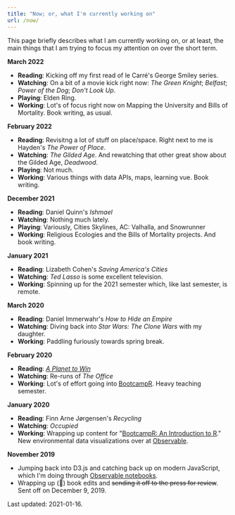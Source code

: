 ```yaml
---
title: "Now; or, what I'm currently working on"
url: /now/
---
```


This page briefly describes what I am currently working on, or at least, the main things that I am trying to focus my attention on over the short term.

**March 2022**

- **Reading**: Kicking off my first read of le Carré's George Smiley series.
- **Watching**: On a bit of a movie kick right now: *The Green Knight*; *Belfast*; *Power of the Dog*; *Don't Look Up*.
- **Playing**: Elden Ring. 
- **Working**: Lot's of focus right now on Mapping the University and Bills of Mortality. Book writing, as usual.

**February 2022**

- **Reading**: Revisitng a lot of stuff on place/space. Right next to me is Hayden's *The Power of Place*.
- **Watching**: *The Gilded Age*. And rewatching that other great show about the Gilded Age, *Deadwood*.
- **Playing**: Not much.
- **Working**: Various things with data APIs, maps, learning vue. Book writing.

**December 2021**

- **Reading**: Daniel Quinn's *Ishmael*
- **Watching**: Nothing much lately.
- **Playing**: Variously, Cities Skylines, AC: Valhalla, and Snowrunner 
- **Working**: Religious Ecologies and the Bills of Mortality projects. And book writing.

**January 2021**

- **Reading**: Lizabeth Cohen's *Saving America's Cities*
- **Watching**: *Ted Lasso* is some excellent television.
- **Working**: Spinning up for the 2021 semester which, like last semester, is remote.

**March 2020**

- **Reading**: Daniel Immerwahr's *How to Hide an Empire*
- **Watching**: Diving back into *Star Wars: The Clone Wars* with my daughter.
- **Working**: Paddling furiously towards spring break. 

**February 2020**

- **Reading**: *[A Planet to Win](https://www.versobooks.com/books/3107-a-planet-to-win)*
- **Watching**: Re-runs of *The Office*
- **Working**: Lot's of effort going into [BootcampR](/courses/bootcampr.2020/). Heavy teaching semester.

**January 2020**

- **Reading**: Finn Arne Jørgensen's *Recycling*
- **Watching**: *Occupied* 
- **Working**: Wrapping up content for "[BootcampR: An Introduction to R](/courses/bootcampr.2020/)." New environmental data visualizations over at [Observable](https://observablehq.com/@hepplerj).

**November 2019**

- Jumping back into D3.js and catching back up on modern JavaScript, which I'm doing through [Observable notebooks](https://observablehq.com/@hepplerj).
- Wrapping up (🤞) book edits and <del>sending it off to the press for review</del>. Sent off on December 9, 2019.

Last updated: 2021-01-16. 
